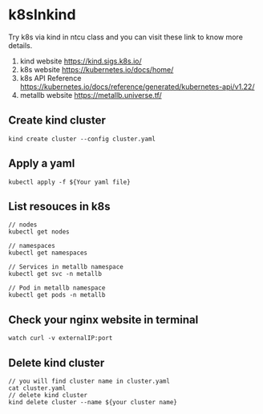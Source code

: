 # k8sInkind
Try k8s via kind in ntcu class and you can visit these link to know more details.
1. kind website https://kind.sigs.k8s.io/
2. k8s website https://kubernetes.io/docs/home/
3. k8s API Reference https://kubernetes.io/docs/reference/generated/kubernetes-api/v1.22/
4. metallb website https://metallb.universe.tf/

## Create kind cluster
```
kind create cluster --config cluster.yaml
```
## Apply a yaml
```
kubectl apply -f ${Your yaml file}
```

## List resouces in k8s
```
// nodes
kubectl get nodes

// namespaces
kubectl get namespaces

// Services in metallb namespace
kubectl get svc -n metallb

// Pod in metallb namespace
kubectl get pods -n metallb
```
## Check your nginx website in terminal
```
watch curl -v externalIP:port
```

## Delete kind cluster
```
// you will find cluster name in cluster.yaml
cat cluster.yaml
// delete kind cluster
kind delete cluster --name ${your cluster name}
```

